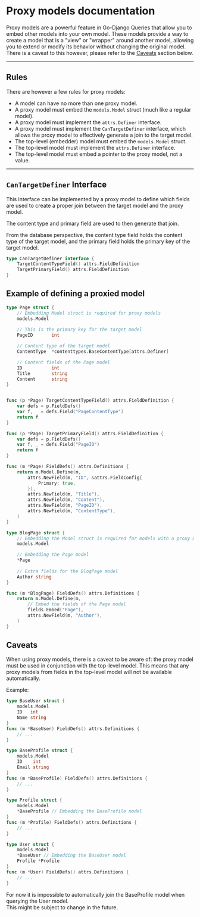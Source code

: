 # Proxy models documentation

Proxy models are a powerful feature in Go-Django Queries that allow you to embed other models into your own model.
These models provide a way to create a model that is a "view" or "wrapper" around another model, allowing you to extend or modify its behavior without changing the original model.
There is a caveat to this however, please refer to the [Caveats](#caveats) section below.

---

## Rules

There are however a few rules for proxy models:

* A model can have no more than one proxy model.
* A proxy model must embed the `models.Model` struct (much like a regular model).
* A proxy model must implement the `attrs.Definer` interface.
* A proxy model must implement the `CanTargetDefiner` interface, which
  allows the proxy model to effectively generate a join to the target model.
* The top-level (embedder) model must embed the `models.Model` struct.
* The top-level model must implement the `attrs.Definer` interface.
* The top-level model must embed a pointer to the proxy model, not a value.

---

## `CanTargetDefiner` Interface

This interface can be implemented by a proxy model to define which fields
are used to create a proper join between the target model and the proxy model.

The content type and primary field are used to then generate that join.

From the database perspective, the content type field holds the content type of the target model,
and the primary field holds the primary key of the target model.

```go
type CanTargetDefiner interface {
    TargetContentTypeField() attrs.FieldDefinition
    TargetPrimaryField() attrs.FieldDefinition
}
```

## Example of defining a proxied model

```go
type Page struct {
    // Embedding Model struct is required for proxy models
    models.Model
    
    // This is the primary key for the target model
    PageID       int

    // Content type of the target model
    ContentType  *contenttypes.BaseContentType[attrs.Definer]

    // Content fields of the Page model
    ID           int
    Title        string
    Content      string
}


func (p *Page) TargetContentTypeField() attrs.FieldDefinition {
    var defs = p.FieldDefs()
    var f, _ = defs.Field("PageContentType")
    return f
}

func (p *Page) TargetPrimaryField() attrs.FieldDefinition {
    var defs = p.FieldDefs()
    var f, _ = defs.Field("PageID")
    return f
}

func (m *Page) FieldDefs() attrs.Definitions {
    return m.Model.Define(m,
        attrs.NewField(m, "ID", &attrs.FieldConfig{
            Primary: true,
        }),
        attrs.NewField(m, "Title"),
        attrs.NewField(m, "Content"),
        attrs.NewField(m, "PageID"),
        attrs.NewField(m, "ContentType"),
    )
}

type BlogPage struct {
    // Embedding the Model struct is required for models with a proxy model
    models.Model

    // Embedding the Page model
    *Page
    
    // Extra fields for the BlogPage model
    Author string
}

func (m *BlogPage) FieldDefs() attrs.Definitions {
    return m.Model.Define(m,
        // Embed the fields of the Page model
        fields.Embed("Page"),
        attrs.NewField(m, "Author"),
    )
}
```

## Caveats

When using proxy models, there is a caveat to be aware of: the proxy model must be used in conjunction with the top-level model.
This means that any proxy models from fields in the top-level model will not be available automatically.

Example:

```go
type BaseUser struct {
    models.Model
    ID   int
    Name string
}
func (m *BaseUser) FieldDefs() attrs.Definitions {
    // ...
}

type BaseProfile struct {
    models.Model
    ID    int
    Email string
}
func (m *BaseProfile) FieldDefs() attrs.Definitions {
    // ...
}

type Profile struct {
    models.Model
    *BaseProfile // Embedding the BaseProfile model
}
func (m *Profile) FieldDefs() attrs.Definitions {
    // ...
}

type User struct {
    models.Model
    *BaseUser // Embedding the BaseUser model
    Profile *Profile
}
func (m *User) FieldDefs() attrs.Definitions {
    // ...
}
```

For now it is impossible to automatically join the BaseProfile model when querying the User model.  
This might be subject to change in the future.
